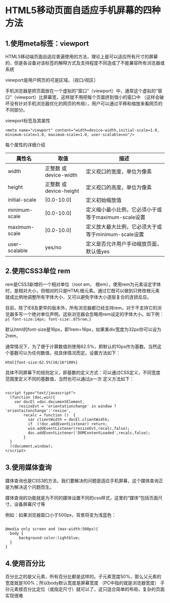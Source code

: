 # HTML5移动页面自适应手机屏幕的四种方法

## 1.使用meta标签：viewport

  HTML5移动端页面自适应普遍使用的方法，理论上是可以适应所有尺寸的屏幕的，但是各设备对该标签的解释方式及支持程度不同造成了不能兼容所有浏览器或系统
  
  viewport是用户网页的可是区域。（视口/视区）
  
  手机浏览器是把页面放在一个虚拟的“窗口”（viewport）中，通常这个虚拟的“窗口”（viewport）比屏幕宽，这样就不用把每个页面挤到很小的窗口中
  （这样会破坏没有针对手机浏览器优化的网页的布局），用户可以通过平移和缩放来看网页的不同部分。
  
 viewport标签及其属性
 ```
<meta name="viewport" content="width=device-width,initial-scale=1.0, minimum-scale=1.0, maximum-scale=1.0, user-scalable=no"/>
  ```
  
  每个属性的详细介绍
  
  |属性名|取值|描述|
  |--|--|--|
  |width|正整数 或device-width|定义视口的宽度，单位为像素|
  |height|正整数 或device-height|定义视口的高度，单位为像素|
  |initial-scale|[0.0-10.0]|定义初始缩放值|
  |minimum-scale|[0.0-10.0]|定义缩小最小比例，它必须小于或等于maximum-scale设置|
  |maximum-scale|[0.0-10.0]|	定义放大最大比例，它必须大于或等于minimum-scale设置|
  |user-scalable|yes/no|定义是否允许用户手动缩放页面，默认值yes|
  

## 2.使用CSS3单位 rem

rem是CSS3新增的一个相对单位（root em， 根em），使用rem为元素设定字体时，是相对大小，但相对的只是HTML根元素。通过它既可以做到只修改根元素
就成比例地调整所有字体大小，又可以避免字体大小逐层复合的连锁反应。

目前，除了IE8及更早的版本外，所有浏览器都已经支持rem，对于不支持它的浏览器多写一个绝对单位声明。这些浏览器会忽略用rem设定的字体大小。如下例：
`p{ font-size:14px; font-size:.875rem;}`

默认html的font-size是16px，即1rem=16px，如果某div宽度为32px你可以设为2rem，

通常情况下，为了便于计算数值则使用62.5%，即默认的10px作为基数。当然这个基数可以为任何数值，视具体情况而定。设置方法如下：

`Html{font-size:62.5%(10/16*100%}`

具体不同屏幕下的规则定义，即基数的定义方式：可以通过CSS定义，不同宽度范围里定义不同的基数值，当然也可以通过js一次 定义方法如下：

```

<script type="text/javascript">
  (function (doc,win){
    var docEl =doc.documentElement,
      resizeEvt = 'orientationchange' in window ? 'orientaitonchange':'resize',
        recalc = function ()  {
          var clientWidth = docEl.clientWidth;
          if  (!doc.addEventListener) return;
          win.addEventListener(resizeEvt,recalc,false);
          doc.addEventListener('DOMContentLoaded',recalc,false);
        }
  }
  )(document,window);
</script>
```


## 3.使用媒体查询

媒体查询也是CSS3的方法，我们要解决的问题是适应手机屏幕，这个媒体查询正是为解决这个问题而生。

媒体查询的功能就是为不同的媒体设置不同的css样式，这里的“媒体”包括页面尺寸，设备屏幕尺寸等

例如：如果浏览器窗口小于500px，背景将变为浅蓝色：

```

@media only screen and (max-width:500px){
  body {
      background-color:lightblue;
  }
}

```

## 4.使用百分比

百分比之的是父元素，所有百分比都是这样的。子元素宽度50%，那么父元素的宽度就是100%；所以body默认宽度是屏幕宽度
（PC中指的就是浏览器宽度） 子孙元素按百分比定位（或指定尺寸）就可以了，这只适合简单的布局，复杂的页面实现很难
